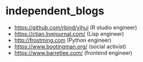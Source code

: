 # independent_blogs

* https://github.com/rbind/yihui (R studio engineer)
* https://ctian.livejournal.com/ (Lisp engineer)
* http://frostming.com (Python engineer)
* https://www.bootingman.org/ (social activist)
* https://www.barretlee.com/ (frontend engineer)
